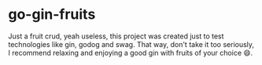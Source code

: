 # go-gin-fruits

Just a fruit crud, yeah useless, this project was created just to test technologies like gin, godog and swag. That way, don't take it too seriously, I recommend relaxing and enjoying a good gin with fruits of your choice 😄.